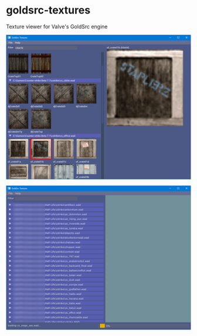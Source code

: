 # goldsrc-textures
Texture viewer for Valve's GoldSrc engine

![image](screenshot01.png "Screenshot 1")

![Non UI blocking file loading](screenshot02.png "Screenshot 2")
